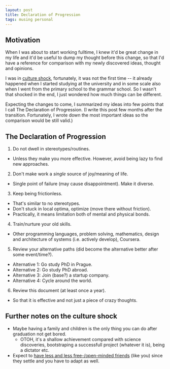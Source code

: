 ```yaml
---
layout: post
title: Declaration of Progression
tags: musing personal
---
```


## Motivation

When I was about to start working fulltime, I knew it'd be great change in my
life and it'd be useful to dump my thought before this change, so that I'd have
a reference for comparison with my newly discovered ideas, thought and
opinions.

I was in [culture shock][1], fortunately, it was not the first time -- it
already happened when I started studying at the university and in some scale
also when I went from the primary school to the grammar school.
So I wasn't that shocked in the end, I just wondered how much things can be
different.

Expecting the changes to come, I summarized my ideas into few points that I
call The Declaration of Progression. (I write this post few months after the
transition. Fortunately, I wrote down the most important ideas so the
comparison would be still valid.)

[1]: https://en.wikipedia.org/wiki/Culture_shock

## The Declaration of Progression

  1. Do not dwell in stereotypes/routines.
   * Unless they make you more effective. However, avoid being lazy to find new
     approaches.
  2. Don't make work a *single* source of joy/meaning of life.
   * Single point of failure (may cause disappointment). Make it diverse.
  3. Keep being frictionless.
   * That's similar to no stereotypes.
   * Don't stuck in local optima, optimize (move there without friction).
   * Practically, it means limitation both of mental and physical bonds.
  4. Train/nurture your old skills.
   * Other programming languages, problem solving, mathematics, design and
     architecture of systems (i.e. actively develop), Coursera.
  5. Review your alternative paths (did become the alternative better after
     some event/time?).
   * Alternative 1: Go study PhD in Prague.
   * Alternative 2: Go study PhD abroad.
   * Alternative 3: Join (base?) a startup company.
   * Alternative 4: Cycle around the world.
  6. Review this document (at least once a year).
   * So that it is effective and not just a piece of crazy thoughts.

## Further notes on the culture shock

  * Maybe having a family and children is the only thing you can do after
    graduation not get bored.
    * OTOH, it's a shallow achievement compared with science discoveries,
      bootstraping a successfull project (whatever it is), being a dictator
      etc.
  * Expect to [have less and less free-/open-minded friends][2] (like you) since they settle and
    you have to adapt as well.

[2]: http://www.theatlantic.com/health/archive/2015/10/how-friendships-change-over-time-in-adulthood/411466/

